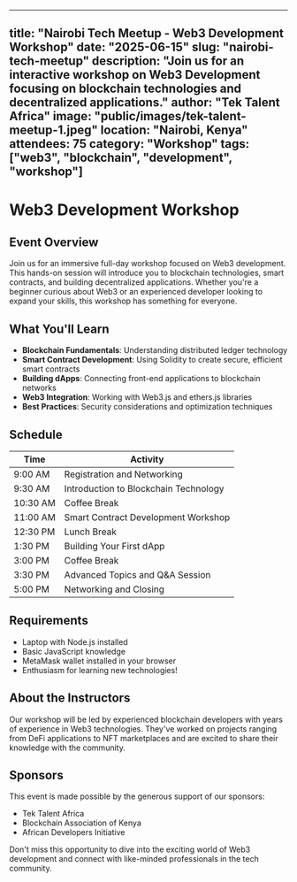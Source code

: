 
---
title: "Nairobi Tech Meetup - Web3 Development Workshop"
date: "2025-06-15"
slug: "nairobi-tech-meetup"
description: "Join us for an interactive workshop on Web3 Development focusing on blockchain technologies and decentralized applications."
author: "Tek Talent Africa"
image: "public/images/tek-talent-meetup-1.jpeg"
location: "Nairobi, Kenya"
attendees: 75
category: "Workshop"
tags: ["web3", "blockchain", "development", "workshop"]
---

# Web3 Development Workshop

## Event Overview

Join us for an immersive full-day workshop focused on Web3 development. This hands-on session will introduce you to blockchain technologies, smart contracts, and building decentralized applications. Whether you're a beginner curious about Web3 or an experienced developer looking to expand your skills, this workshop has something for everyone.

## What You'll Learn

- **Blockchain Fundamentals**: Understanding distributed ledger technology
- **Smart Contract Development**: Using Solidity to create secure, efficient smart contracts
- **Building dApps**: Connecting front-end applications to blockchain networks
- **Web3 Integration**: Working with Web3.js and ethers.js libraries
- **Best Practices**: Security considerations and optimization techniques

## Schedule

| Time | Activity |
| ---- | -------- |
| 9:00 AM | Registration and Networking |
| 9:30 AM | Introduction to Blockchain Technology |
| 10:30 AM | Coffee Break |
| 11:00 AM | Smart Contract Development Workshop |
| 12:30 PM | Lunch Break |
| 1:30 PM | Building Your First dApp |
| 3:00 PM | Coffee Break |
| 3:30 PM | Advanced Topics and Q&A Session |
| 5:00 PM | Networking and Closing |

## Requirements

- Laptop with Node.js installed
- Basic JavaScript knowledge
- MetaMask wallet installed in your browser
- Enthusiasm for learning new technologies!

## About the Instructors

Our workshop will be led by experienced blockchain developers with years of experience in Web3 technologies. They've worked on projects ranging from DeFi applications to NFT marketplaces and are excited to share their knowledge with the community.

## Sponsors

This event is made possible by the generous support of our sponsors:
- Tek Talent Africa
- Blockchain Association of Kenya
- African Developers Initiative

Don't miss this opportunity to dive into the exciting world of Web3 development and connect with like-minded professionals in the tech community.
